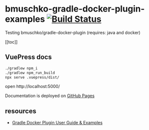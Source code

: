 # bmuschko-gradle-docker-plugin-examples [![Build Status](https://travis-ci.org/daggerok/bmuschko-gradle-docker-plugin-examples.svg?branch=master)](https://travis-ci.org/daggerok/bmuschko-gradle-docker-plugin-examples)
Testing bmuschko/gradle-docker-plugin (requires: java and docker)

[[toc]]

## VuePress docs

```bash
./gradlew npm_i
./gradlew npm_run_build
npx serve .vuepress/dist/
```

open http://localhost:5000/

Documentation is deployed on [GitHub Pages](https://daggerok.github.io/bmuschko-gradle-docker-plugin-examples/)

## resources

* [Gradle Docker Plugin User Guide & Examples](https://bmuschko.github.io/gradle-docker-plugin/)
